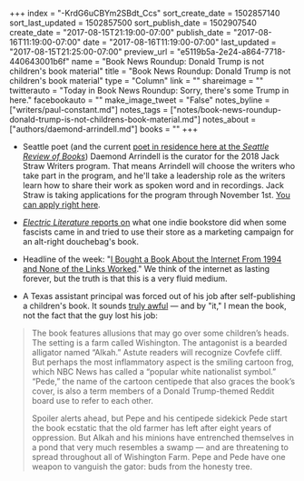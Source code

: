 +++
index = "-KrdG6uCBYm2SBdt_Ccs"
sort_create_date = 1502857140
sort_last_updated = 1502857500
sort_publish_date = 1502907540
create_date = "2017-08-15T21:19:00-07:00"
publish_date = "2017-08-16T11:19:00-07:00"
date = "2017-08-16T11:19:00-07:00"
last_updated = "2017-08-15T21:25:00-07:00"
preview_url = "e5119b5a-2e24-a864-7718-440643001b6f"
name = "Book News Roundup: Donald Trump is not children's book material"
title = "Book News Roundup: Donald Trump is not children's book material"
type = "Column"
link = ""
shareimage = ""
twitterauto = "Today in Book News Roundup: Sorry, there's some Trump in here."
facebookauto = ""
make_image_tweet = "False"
notes_byline = ["writers/paul-constant.md"]
notes_tags = ["notes/book-news-roundup-donald-trump-is-not-childrens-book-material.md"]
notes_about = ["authors/daemond-arrindell.md"]
books = ""
+++
* Seattle poet (and the current [poet in residence here at the *Seattle Review of Books*](http://www.seattlereviewofbooks.com/writers/daemond-arrindell/)) Daemond Arrindell is the curator for the 2018 Jack Straw Writers program. That means Arrindell will choose the writers who take part in the program, and he'll take a leadership role as the writers learn how to share their work as spoken word and in recordings. Jack Straw is taking applications for the program through November 1st. [You can apply right here](http://www.jackstraw.org/programs/asp/2018_apps.shtml).

* [*Electric Literature* reports on](https://electricliterature.com/indie-bookstore-demonstrates-how-to-deal-with-the-alt-right-f929b9d34e1b) what one indie bookstore did when some fascists came in and tried to use their store as a marketing campaign for an alt-right douchebag's book.

* Headline of the week: "[I Bought a Book About the Internet From 1994 and None of the Links Worked](https://motherboard.vice.com/en_us/article/paabgg/i-bought-a-book-about-the-internet-from-1994-and-none-of-the-links-worked)." We think of the internet as lasting forever, but the truth is that this is a very fluid medium.

* A Texas assistant principal was forced out of his job after self-publishing a children's book. It sounds [truly awful](https://www.washingtonpost.com/news/education/wp/2017/08/15/an-assistant-principal-wrote-a-childrens-book-about-alt-right-mascot-pepe-the-frog-it-cost-his-job/?tid=sm_tw&utm_term=.2b9f96733887#comments) — and by "it," I mean the book, not the fact that the guy lost his job:

<blockquote><p>The book features allusions that may go over some children’s heads. The setting is a farm called Wishington. The antagonist is a bearded alligator named “Alkah.” Astute readers will recognize Covfefe cliff. But perhaps the most inflammatory aspect is the smiling cartoon frog, which NBC News has called a “popular white nationalist symbol.” “Pede,” the name of the cartoon centipede that also graces the book’s cover, is also a term members of a Donald Trump-themed Reddit board use to refer to each other.</p>

<p>Spoiler alerts ahead, but Pepe and his centipede sidekick Pede start the book ecstatic that the old farmer has left after eight years of oppression. But Alkah and his minions have entrenched themselves in a pond that very much resembles a swamp — and are threatening to spread throughout all of Wishington Farm. Pepe and Pede have one weapon to vanguish the gator: buds from the honesty tree.</p></blockquote>

